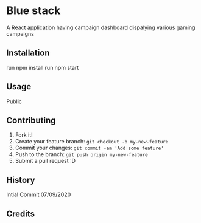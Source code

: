 # Blue stack

A React application having campaign dashboard dispalying various gaming campaigns

## Installation

run npm install
run npm start

## Usage

Public

## Contributing

1. Fork it!
2. Create your feature branch: `git checkout -b my-new-feature`
3. Commit your changes: `git commit -am 'Add some feature'`
4. Push to the branch: `git push origin my-new-feature`
5. Submit a pull request :D

## History

Intial Commit 07/09/2020

## Credits


